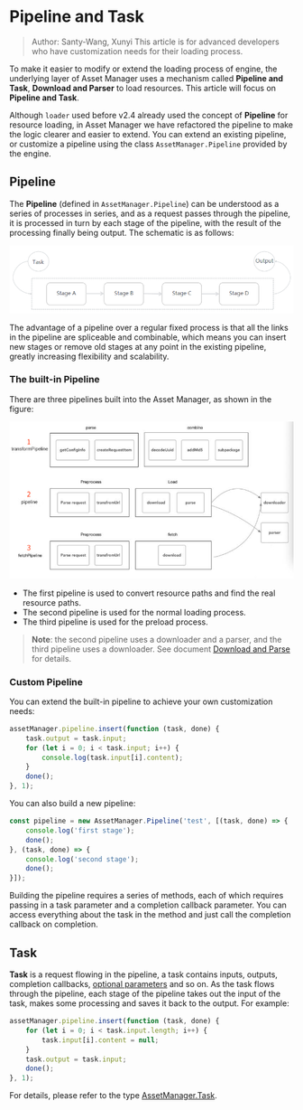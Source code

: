 # Pipeline and Task

> Author: Santy-Wang, Xunyi
> This article is for advanced developers who have customization needs for their loading process.

To make it easier to modify or extend the loading process of engine, the underlying layer of Asset Manager uses a mechanism called **Pipeline and Task**, **Download and Parser** to load resources. This article will focus on **Pipeline and Task**.

Although `loader` used before v2.4 already used the concept of **Pipeline** for resource loading, in Asset Manager we have refactored the pipeline to make the logic clearer and easier to extend. You can extend an existing pipeline, or customize a pipeline using the class `AssetManager.Pipeline` provided by the engine.

## Pipeline

The **Pipeline** (defined in `AssetManager.Pipeline`) can be understood as a series of processes in series, and as a request passes through the pipeline, it is processed in turn by each stage of the pipeline, with the result of the processing finally being output. The schematic is as follows:

![pipeline](pipeline-task/pipeline.png)

The advantage of a pipeline over a regular fixed process is that all the links in the pipeline are spliceable and combinable, which means you can insert new stages or remove old stages at any point in the existing pipeline, greatly increasing flexibility and scalability.

### The built-in Pipeline

There are three pipelines built into the Asset Manager, as shown in the figure:

![builtin-pipeline](pipeline-task/builtin-pipeline.jpg)

- The first pipeline is used to convert resource paths and find the real resource paths.
- The second pipeline is used for the normal loading process.
- The third pipeline is used for the preload process.

> **Note**: the second pipeline uses a downloader and a parser, and the third pipeline uses a downloader. See document [Download and Parse](downloader-parser.md) for details.

### Custom Pipeline

You can extend the built-in pipeline to achieve your own customization needs:

```typescript
assetManager.pipeline.insert(function (task, done) {
    task.output = task.input;
    for (let i = 0; i < task.input; i++) {
        console.log(task.input[i].content);
    }
    done();
}, 1);
```

You can also build a new pipeline:

```typescript
const pipeline = new AssetManager.Pipeline('test', [(task, done) => {
    console.log('first stage');
    done();
}, (task, done) => {
    console.log('second stage');
    done();
}]);
```

Building the pipeline requires a series of methods, each of which requires passing in a task parameter and a completion callback parameter. You can access everything about the task in the method and just call the completion callback on completion.

## Task

**Task** is a request flowing in the pipeline, a task contains inputs, outputs, completion callbacks, [optional parameters](options.md) and so on. As the task flows through the pipeline, each stage of the pipeline takes out the input of the task, makes some processing and saves it back to the output. For example:

```typescript
assetManager.pipeline.insert(function (task, done) {
    for (let i = 0; i < task.input.length; i++) {
        task.input[i].content = null;
    }
    task.output = task.input;
    done();
}, 1);
```

For details, please refer to the type [AssetManager.Task](__APIDOC__/en/classes/asset_manager.task.html).
